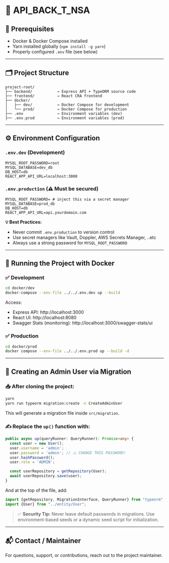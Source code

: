 # 🧠 API_BACK_T_NSA
## 🚀 Prerequisites

- Docker & Docker Compose installed
- Yarn installed globally (`npm install -g yarn`)
- Properly configured `.env` file (see below)

---

## 🗂️ Project Structure

```
project-root/
├── backend/           → Express API + TypeORM source code
├── frontend/          → React CRA frontend
├── docker/
│   ├── dev/           → Docker Compose for development
│   └── prod/          → Docker Compose for production
├── .env               → Environment variables (dev)
├── .env.prod          → Environment variables (prod)
```

---

## ⚙️ Environment Configuration

### `.env.dev` (Development)
```env
MYSQL_ROOT_PASSWORD=root
MYSQL_DATABASE=dev_db
DB_HOST=db
REACT_APP_API_URL=localhost:3000
```

### `.env.production` (⚠️ Must be secured)
```env
MYSQL_ROOT_PASSWORD= # inject this via a secret manager
MYSQL_DATABASE=prod_db
DB_HOST=db
REACT_APP_API_URL=api.yourdomain.com
```

**💡 Best Practices:**
- Never commit `.env.production` to version control
- Use secret managers like Vault, Doppler, AWS Secrets Manager, ..etc
- Always use a strong password for `MYSQL_ROOT_PASSWORD`

---

## 🐳 Running the Project with Docker
### ✅ Development

```bash
cd docker/dev
docker-compose --env-file ../../.env.dev up --build
```

Access:
- Express API: http://localhost:3000
- React UI: http://localhost:8080
- Swagger Stats (monitoring): http://localhost:3000/swagger-stats/ui

### ✅ Production

```bash
cd docker/prod
docker compose --env-file ../../.env.prod up --build -d
```

---

## 🧱 Creating an Admin User via Migration
### 📥 After cloning the project:

```bash
yarn
yarn run typeorm migration:create -n CreateAdminUser
```

This will generate a migration file inside `src/migration`.

### ✍️ Replace the `up()` function with:

```ts
public async up(queryRunner: QueryRunner): Promise<any> {
  const user = new User();
  user.username = 'admin';
  user.password = 'admin'; // ⚠️ CHANGE THIS PASSWORD!
  user.hashPassword();
  user.role = 'ADMIN';

  const userRepository = getRepository(User);
  await userRepository.save(user);
}
```

And at the top of the file, add:

```ts
import {getRepository, MigrationInterface, QueryRunner} from "typeorm";
import {User} from "../entity/User";
```

> ✅ **Security Tip:**
> Never leave default passwords in migrations. Use environment-based seeds or a dynamic seed script for initialization.

---

## 📬 Contact / Maintainer

For questions, support, or contributions, reach out to the project maintainer.
